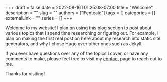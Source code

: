 +++ 
draft = false
date = 2022-08-16T01:25:08-07:00
title = "Welcome"
description = ""
slug = ""
authors = ["Fenteale"]
tags = []
categories = []
externalLink = ""
series = []
+++

Welcome to my website! I plan on using this blog section to post about various topics that I spend time researching or figuring out. For example, I plan on making the first real post on here about my research into static site generators, and why I chose Hugo over other ones such as Jekyll.

If you ever have questions over any of the topics I cover, or have any comments to make, please feel free to visit my [contact](/contact) page to reach out to me.

Thanks for visiting!